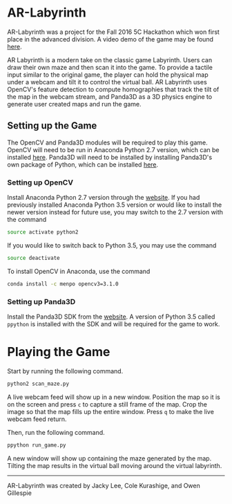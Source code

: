 # AR-Labyrinth

AR-Labyrinth was a project for the Fall 2016 5C Hackathon which won first place in the advanced division. A video demo of the game may be found [here](https://youtu.be/P58ffI9cnCg).

AR Labyrinth is a modern take on the classic game Labyrinth. Users can draw their own maze and then scan it into the game. To provide a tactile input similar to the original game, the player can hold the physical map under a webcam and tilt it to control the virtual ball. AR Labyrinth uses OpenCV's feature detection to compute homographies that track the tilt of the map in the webcam stream, and Panda3D as a 3D physics engine to generate user created maps and run the game.

## Setting up the Game

The OpenCV and Panda3D modules will be required to play this game. OpenCV will need to be run in Anaconda Python 2.7 version, which can be installed [here](https://www.continuum.io/downloads). Panda3D will need to be installed by installing Panda3D's own package of Python, which can be installed [here](https://www.panda3d.org/download.php).

### Setting up OpenCV

Install Anaconda Python 2.7 version through the [website](https://www.continuum.io/downloads). If you had previously installed Anaconda Python 3.5 version or would like to install the newer version instead for future use, you may switch to the 2.7 version with the command

```bash
source activate python2
```

If you would like to switch back to Python 3.5, you may use the command

```bash
source deactivate
```

To install OpenCV in Anaconda, use the command

```bash
conda install -c menpo opencv3=3.1.0
```

### Setting up Panda3D

Install the Panda3D SDK from the [website](https://www.panda3d.org/download.php). A version of Python 3.5 called `ppython` is installed with the SDK and will be required for the game to work.

# Playing the Game

Start by running the following command.

```bash
python2 scan_maze.py
```

A live webcam feed will show up in a new window. Position the map so it is on the screen and press `c` to capture a still frame of the map. Crop the image so that the map fills up the entire window. Press `q` to make the live webcam feed return.

Then, run the following command.

```bash
ppython run_game.py
```

A new window will show up containing the maze generated by the map. Tilting the map results in the virtual ball moving around the virtual labyrinth.

***

AR-Labyrinth was created by Jacky Lee, Cole Kurashige, and Owen Gillespie
